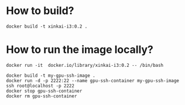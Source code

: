 # How to build?

```
docker build -t xinkai-i3:0.2 .
```

# How to run the image locally?

```
docker run -it  docker.io/library/xinkai-i3:0.2 -- /bin/bash
```


```
docker build -t my-gpu-ssh-image .
docker run -d -p 2222:22 --name gpu-ssh-container my-gpu-ssh-image
ssh root@localhost -p 2222
docker stop gpu-ssh-container
docker rm gpu-ssh-container
```

